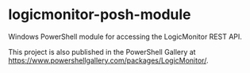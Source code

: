 # logicmonitor-posh-module
Windows PowerShell module for accessing the LogicMonitor REST API.

This project is also published in the PowerShell Gallery at https://www.powershellgallery.com/packages/LogicMonitor/.